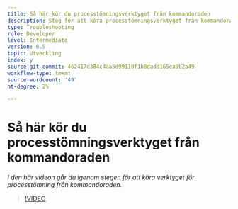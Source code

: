 ```yaml
---
title: Så här kör du processtömningsverktyget från kommandoraden
description: Steg för att köra processtömningsverktyget från kommandoraden för att ta bort poster från jobbhanterartabellen
type: Troubleshooting
role: Developer
level: Intermediate
version: 6.5
topic: Utveckling
index: y
source-git-commit: 462417d384c4aa5d99110f1b8dadd165ea9b2a49
workflow-type: tm+mt
source-wordcount: '49'
ht-degree: 2%

---
```



# Så här kör du processtömningsverktyget från kommandoraden

*I den här videon går du igenom stegen för att köra verktyget för processtömning från kommandoraden.*

>[!VIDEO](https://video.tv.adobe.com/v/335508?quality=9&learn=on)
